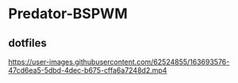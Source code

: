 # Predator-BSPWM
## dotfiles

https://user-images.githubusercontent.com/62524855/163693576-47cd6ea5-5dbd-4dec-b675-cffa6a7248d2.mp4

